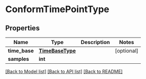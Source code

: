 # ConformTimePointType

## Properties
Name | Type | Description | Notes
------------ | ------------- | ------------- | -------------
**time_base** | [**TimeBaseType**](TimeBaseType.md) |  | [optional] 
**samples** | **int** |  | 

[[Back to Model list]](../README.md#documentation-for-models) [[Back to API list]](../README.md#documentation-for-api-endpoints) [[Back to README]](../README.md)


